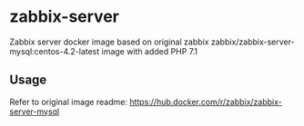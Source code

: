 # zabbix-server

Zabbix server docker image based on original zabbix zabbix/zabbix-server-mysql:centos-4.2-latest image with added PHP 7.1

## Usage

Refer to original image readme: https://hub.docker.com/r/zabbix/zabbix-server-mysql
